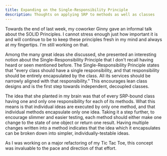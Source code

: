 ```yaml
---
title: Expanding on the Single-Responsibility Principle
description: Thoughts on applying SRP to methods as well as classes
---
```


Towards the end of last week, my coworker Ginny gave an informal talk about the SOLID Principles. I cannot stress enough just how important it is and will continue to be to keep these principles fresh in my mind and always at my fingertips. I'm still working on that.

Among the many great ideas she discussed, she presented an interesting notion about the Single-Responsibility Principle that I don't recall having heard or seen mentioned before. The Single-Responsibility Principle states that "every class should have a single responsibility, and that responsibility should be entirely encapsulated by the class. All its services should be narrowly aligned with that responsibility." This encourages lean class designs and is the first step towards independent, decoupled classes.

The idea that she planted in my brain was that of every SRP-bound class having one and only one responsibility for each of its methods. What this means is that individual ideas are executed by only one method, and that individual methods encapsulate only one idea. Taking it a step further, to encourage slimmer and easier testing, each method should either make one change to the state of one object or return one result. Having multiple changes written into a method indicates that the idea which it encapsulates can be broken down into simpler, individually-testable ideas.

As I was working on a major refactoring of my Tic Tac Toe, this concept was invaluable to the pace and direction of that effort.
